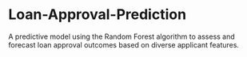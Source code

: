 # Loan-Approval-Prediction
A predictive model using the Random Forest algorithm to assess and forecast loan approval outcomes based on diverse applicant features.
